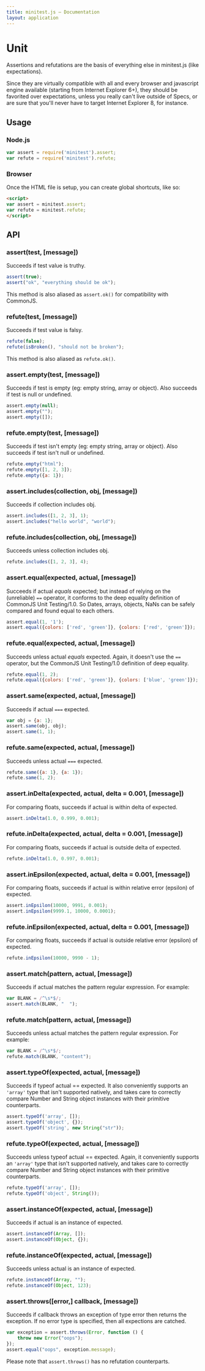 ```yaml
---
title: minitest.js — Documentation
layout: application
---
```


# Unit

Assertions and refutations are the basis of everything else in minitest.js
(like expectations).

Since they are virtually compatible with all and every browser and javascript
engine available (starting from Internet Explorer 6+), they should be favorited
over expectations, unless you really can't live outside of Specs, or are sure
that you'll never have to target Internet Explorer 8, for instance.


## Usage

### Node.js

```javascript
var assert = require('minitest').assert;
var refute = require('minitest').refute;
```

### Browser

Once the HTML file is setup, you can create global shortcuts, like so:

```html
<script>
var assert = minitest.assert;
var refute = minitest.refute;
</script>
```

## API

### assert(test, [message])

Succeeds if test value is truthy.

```javascript
assert(true);
assert("ok", "everything should be ok");
```

This method is also aliased as `assert.ok()` for compatibility with CommonJS.


### refute(test, [message])

Succeeds if test value is falsy.

```javascript
refute(false);
refute(isBroken(), "should not be broken");
```

This method is also aliased as `refute.ok()`.


### assert.empty(test, [message])

Succeeds if test is empty (eg: empty string, array or object). Also succeeds if
test is null or undefined.

```javascript
assert.empty(null);
assert.empty("");
assert.empty([]);
```

### refute.empty(test, [message])

Succeeds if test isn't empty (eg: empty string, array or object). Also succeeds
if test isn't null or undefined.

```javascript
refute.empty("html");
refute.empty([1, 2, 3]);
refute.empty({a: 1});
```

### assert.includes(collection, obj, [message])

Succeeds if collection includes obj.

```javascript
assert.includes([1, 2, 3], 1);
assert.includes("hello world", "world");
```

### refute.includes(collection, obj, [message])

Succeeds unless collection includes obj.

```javascript
refute.includes([1, 2, 3], 4);
```

### assert.equal(expected, actual, [message])

Succeeds if actual *equals* expected; but instead of relying on the (unreliable)
`==` operator, it conforms to the deep equality definition of CommonJS Unit
Testing/1.0. So Dates, arrays, objects, NaNs can be safely compared and found
equal to each others.

```javascript
assert.equal(1, '1');
assert.equal({colors: ['red', 'green']}, {colors: ['red', 'green']});
```

### refute.equal(expected, actual, [message])

Succeeds unless actual *equals* expected. Again, it doesn't use the `==`
operator, but the CommonJS Unit Testing/1.0 definition of deep equality.

```javascript
refute.equal(1, 2);
refute.equal({colors: ['red', 'green']}, {colors: ['blue', 'green']});
```

### assert.same(expected, actual, [message])

Succeeds if actual `===` expected.

```javascript
var obj = {a: 1};
assert.same(obj, obj);
assert.same(1, 1);
```

### refute.same(expected, actual, [message])

Succeeds unless actual `===` expected.

```javascript
refute.same({a: 1}, {a: 1});
refute.same(1, 2);
```

### assert.inDelta(expected, actual, delta = 0.001, [message])

For comparing floats, succeeds if actual is within delta of expected.

```javascript
assert.inDelta(1.0, 0.999, 0.001);
```

### refute.inDelta(expected, actual, delta = 0.001, [message])

For comparing floats, succeeds if actual is outside delta of expected.

```javascript
refute.inDelta(1.0, 0.997, 0.001);
```

### assert.inEpsilon(expected, actual, delta = 0.001, [message])

For comparing floats, succeeds if actual is within relative error (epsilon) of
expected.

```javascript
assert.inEpsilon(10000, 9991, 0.001);
assert.inEpsilon(9999.1, 10000, 0.0001);
```

### refute.inEpsilon(expected, actual, delta = 0.001, [message])

For comparing floats, succeeds if actual is outside relative error (epsilon) of
expected.

```javascript
refute.inEpsilon(10000, 9990 - 1);
```

### assert.match(pattern, actual, [message])

Succeeds if actual matches the pattern regular expression. For example:

```javascript
var BLANK = /^\s*$/;
assert.match(BLANK, "  ");
```

### refute.match(pattern, actual, [message])

Succeeds unless actual matches the pattern regular expression. For example:

```javascript
var BLANK = /^\s*$/;
refute.match(BLANK, "content");
```

### assert.typeOf(expected, actual, [message])

Succeeds if typeof actual == expected. It also conveniently supports an `'array'`
type that isn't supported natively, and takes care to correctly compare Number
and String object instances with their primitive counterparts.

```javascript
assert.typeOf('array', []);
assert.typeOf('object', {});
assert.typeOf('string', new String("str"));
```

### refute.typeOf(expected, actual, [message])

Succeeds unless typeof actual == expected. Again, it conveniently supports an
`'array'` type that isn't supported natively, and takes care to correctly
compare Number and String object instances with their primitive counterparts.

```javascript
refute.typeOf('array', []);
refute.typeOf('object', String());
```

### assert.instanceOf(expected, actual, [message])

Succeeds if actual is an instance of expected.

```javascript
assert.instanceOf(Array, []);
assert.instanceOf(Object, {});
```

### refute.instanceOf(expected, actual, [message])

Succeeds unless actual is an instance of expected.

```javascript
refute.instanceOf(Array, "");
refute.instanceOf(Object, 123);
```

### assert.throws([error,] callback, [message])

Succeeds if callback throws an exception of type error then returns the
exception. If no error type is specified, then all expections are catched.

```javascript
var exception = assert.throws(Error, function () {
    throw new Error("oops");
});
assert.equal("oops", exception.message);
```

Please note that `assert.throws()` has no refutation counterparts.

